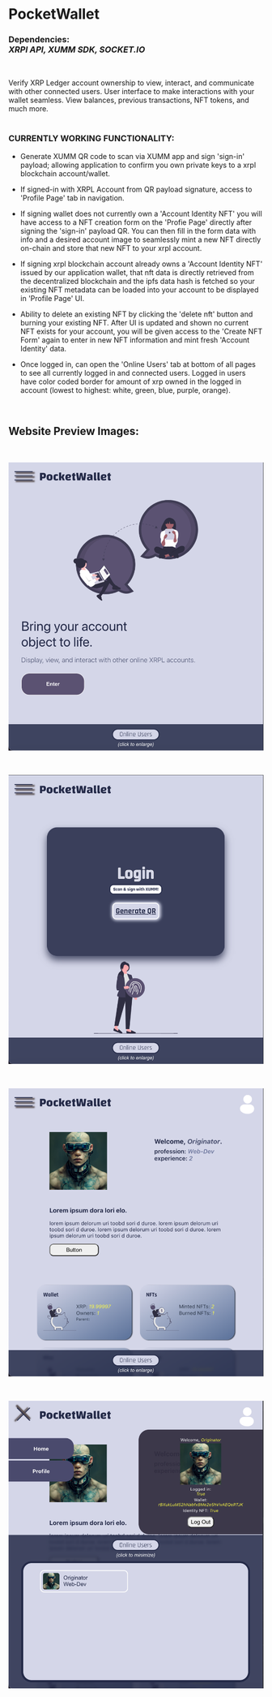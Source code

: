 # PocketWallet

### Dependencies: <br /> ___XRPl API, XUMM SDK, SOCKET.IO___ 
<br />

Verify XRP Ledger account ownership to view, interact, and communicate with other connected users. User interface to make interactions with your wallet seamless. View balances, previous transactions, NFT tokens, and much more.
<br />
<br />

### CURRENTLY WORKING FUNCTIONALITY:

- Generate XUMM QR code to scan via XUMM app and sign 'sign-in' payload; allowing application to confirm you own private keys to a xrpl blockchain account/wallet.

- If signed-in with XRPL Account from QR payload signature, access to 'Profile Page' tab in navigation.

- If signing wallet does not currently own a 'Account Identity NFT' you will have access to a NFT creation form on the 'Profie Page' directly after signing the 'sign-in' payload QR. You can then fill in the form data with info and a desired account image to seamlessly mint a new NFT directly on-chain and store that new NFT to your xrpl account. 

- If signing xrpl blockchain account already owns a 'Account Identity NFT' issued by our application wallet, that nft data is directly retrieved from the decentralized blockchain and the ipfs data hash is fetched so your existing NFT metadata can be loaded into your account to be displayed in 'Profile Page' UI.

- Ability to delete an existing NFT by clicking the 'delete nft' button and burning your existing NFT. After UI is updated and shown no current NFT exists for your account, you will be given access to the 'Create NFT Form' again to enter in new NFT information and mint fresh 'Account Identity' data.

- Once logged in, can open the 'Online Users' tab at bottom of all pages to see all currently logged in and connected users. Logged in users have color coded border for amount of xrp owned in the logged in account (lowest to highest: white, green, blue, purple, orange).

<br />

## Website Preview Images: 

<br />

![PocketWallet Home Page](./client/src/images/pw_screenshots/pw_home.png)

<br />

![PocketWallet Login Page](./client/src/images/pw_screenshots/pw_login.png)

<br />

![PocketWallet Profile Page](./client/src/images/pw_screenshots/pw_profile.png)

<br />

![PocketWallet Opened Tabs](./client/src/images/pw_screenshots/pw_tabs.png)

<br />
